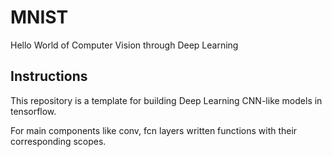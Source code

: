 # MNIST
Hello World of Computer Vision through Deep Learning

## Instructions

This repository is a template for building Deep Learning CNN-like models in tensorflow.

For main components like conv, fcn layers written functions with their corresponding scopes.
